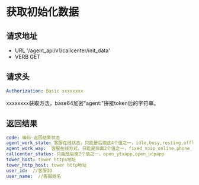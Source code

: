 获取初始化数据
=======

请求地址
----
+ URL '/agent_api/v1/callcenter/init_data'
+ VERB GET

请求头
----
```yaml
Authorization: Basic xxxxxxxx
```
xxxxxxxx获取方法，base64加密"agent:"拼接token后的字符串。

返回结果
----
```yaml
code: 编码-返回结果状态
agent_work_state: 客服在线状态，只能是后面这4个值之一，idle,busy,resting,offline
agent_work_way:  客服在线方式，只能是后面2个值之一，fixed_voip_online,phone_online
callcenter_status: 只能是后面2个值之一，open_ytxapp,open_ucpapp
tower_host: tower https地址
tower_http_host: tower http地址
user_id:  //客服ID
user_name:  //客服姓名
```